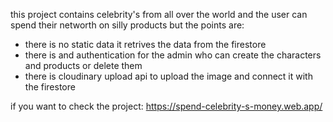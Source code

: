 this project contains celebrity's from all over the world and the user can spend their networth on silly products but the points are:
 - there is no static data it retrives the data from the firestore
 - there is and authentication for the admin who can create the characters and products or delete them
 - there is cloudinary upload api to upload the image and connect it with the firestore

if you want to check the project: https://spend-celebrity-s-money.web.app/
